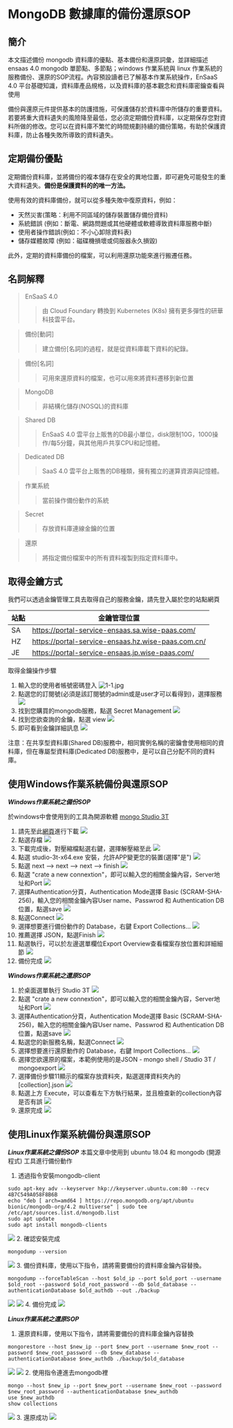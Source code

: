 MongoDB 數據庫的備份還原SOP
==========================================

簡介
------------------------------------------
本文描述備份 mongodb 資料庫的優點、基本備份和還原詞彙，並詳細描述 ensaas 4.0 mongodb 單節點、多節點；windows 作業系統與 linux 作業系統的服務備份、還原的SOP流程。內容預設讀者已了解基本作業系統操作，EnSaaS 4.0 平台基礎知識，資料庫產品規格，以及資料庫的基本觀念和資料庫密鑰查看與使用

備份與還原元件提供基本的防護措施，可保護儲存於資料庫中所儲存的重要資料。若要將重大資料遺失的風險降至最低，您必須定期備份資料庫，以定期保存您對資料所做的修改。您可以在資料庫不繁忙的時間規劃持續的備份策略，有助於保護資料庫，防止各種失敗所導致的資料遺失。

定期備份優點
------------------------------------------
定期備份資料庫，並將備份的複本儲存在安全的異地位置，即可避免可能發生的重大資料遺失。**備份是保護資料的的唯一方法。**

使用有效的資料庫備份，就可以從多種失敗中復原資料，例如：
* 天然災害(策略：利用不同區域的儲存裝置儲存備份資料)
* 系統錯誤 (例如：斷電、網路問題或其他硬體或軟體導致資料庫服務中斷)
* 使用者操作錯誤(例如：不小心卸除資料表)
* 儲存媒體故障 (例如：磁碟機損壞或伺服器永久損毀)

此外，定期的資料庫備份的檔案，可以利用還原功能來進行搬遷任務。

名詞解釋
------------------------------------------
> EnSaaS 4.0 
>> 由 Cloud Foundary 轉換到 Kubernetes (K8s) 擁有更多彈性的研華科技雲平台。

> 備份[動詞]
>> 建立備份[名詞]的過程，就是從資料庫載下資料的紀錄。

> 備份[名詞]
>> 可用來還原資料的檔案，也可以用來將資料遷移到新位置

> MongoDB
>> 非結構化儲存(NOSQL)的資料庫

> Shared DB
>> EnSaaS 4.0 雲平台上販售的DB最小單位，disk限制10G，1000操作/每5分鐘，與其他用戶共享CPU和記憶體。

> Dedicated DB
>> SaaS 4.0 雲平台上販售的DB種類，擁有獨立的運算資源與記憶體。

> 作業系統
>> 當前操作備份動作的系統

> Secret 
>> 存放資料庫連線金鑰的位置

> 還原
>> 將指定備份檔案中的所有資料複製到指定資料庫中。

取得金鑰方式
-------------------------------------------------------------------------------
我們可以透過金鑰管理工具去取得自己的服務金鑰，請先登入屬於您的站點網頁

| 站點 | 金鑰管理位置 | 
| --- | --- |
| SA | https://portal-service-ensaas.sa.wise-paas.com/ |
| HZ | https://portal-service-ensaas.hz.wise-paas.com.cn/ |
| JE | https://portal-service-ensaas.jp.wise-paas.com/ |

取得金鑰操作步驟
1. 輸入您的使用者帳號密碼登入
![1-1.jpg](../uploads/images/MongoDB/1-1.png)
2. 點選您的訂閱號(必須是該訂閱號的admin或是user才可以看得到)，選擇服務
![](../uploads/images/MongoDB/1-2.png)
3. 找到您購買的mongodb服務，點選 Secret Management
![](../uploads/images/MongoDB/1-3.png)
4. 找到您欲查詢的金鑰，點選 view
![](../uploads/images/MongoDB/1-4.png)
5. 即可看到金鑰詳細訊息
![](../uploads/images/MongoDB/1-5.png)

注意：在共享型資料庫(Shared DB)服務中，相同實例名稱的密鑰會使用相同的資料庫，但在專屬型資料庫(Dedicated DB)服務中，是可以自己分配不同的資料庫。 

使用Windows作業系統備份與還原SOP
-------------------------------------------------------------------------------
***Windows作業系統之備份SOP***

於windows中會使用到的工具為開源軟體 [mongo Studio 3T](https://studio3t.com/)
1. 請先至此[網頁](https://studio3t.com/download-thank-you/?OS=win64)進行下載
![](../uploads/images/MongoDB/2-1.png)
2. 點選存檔
![](../uploads/images/MongoDB/2-2.png)
3. 下載完成後，對壓縮檔點選右鍵，選擇解壓縮至此
![](../uploads/images/MongoDB/2-3.png)
4. 點選 studio-3t-x64.exe 安裝，允許APP變更您的裝置(選擇"是")
![](../uploads/images/MongoDB/2-4.png)
5. 點選 next --> next --> next --> finish
![](../uploads/images/MongoDB/2-5.png)
6. 點選 "crate a new connextion"，即可以輸入您的相關金鑰內容，Server地址和Port
![](../uploads/images/MongoDB/2-6.png)
7. 選擇Authentication分頁，Authentication Mode選擇 Basic (SCRAM-SHA-256)，輸入您的相關金鑰內容User name、Passwrod 和 Authentication DB位置，點選save
![](../uploads/images/MongoDB/2-7.png)
8. 點選Connect
![](../uploads/images/MongoDB/2-8.png)
9. 選擇想要進行備份動作的 Database，右鍵 Export Collections...
![](../uploads/images/MongoDB/2-9.png)
10. 推薦選擇 JSON，點選Finish
![](../uploads/images/MongoDB/2-10.png)
11. 點選執行，可以於左邊選單欄位Export Overview查看檔案存放位置和詳細細節
![](../uploads/images/MongoDB/2-11.png)
12. 備份完成
![](../uploads/images/MongoDB/2-12.png)

***Windows作業系統之還原SOP***
1. 於桌面選單執行 Studio 3T
![](../uploads/images/MongoDB/3-1.png)
2. 點選 "crate a new connextion"，即可以輸入您的相關金鑰內容，Server地址和Port
![](../uploads/images/MongoDB/3-2.png)
3. 選擇Authentication分頁，Authentication Mode選擇 Basic (SCRAM-SHA-256)，輸入您的相關金鑰內容User name、Passwrod 和 Authentication DB位置，點選save
![](../uploads/images/MongoDB/3-3.png)
4. 點選您的新服務名稱，點選Connect
![](../uploads/images/MongoDB/3-4.png)
5. 選擇想要進行還原動作的 Database，右鍵 Import Collections...
![](../uploads/images/MongoDB/3-5.png)
6. 選擇您欲還原的檔案，本範例使用的是JSON - mongo shell / Studio 3T / mongoexport
![](../uploads/images/MongoDB/3-6.png)
7. 選擇備份步驟11顯示的檔案存放資料夾，點選選擇資料夾內的 [collection].json
![](../uploads/images/MongoDB/3-7.png)
8. 點選上方 Execute，可以查看左下方執行結果，並且檢查新的collection內容是否有誤
![](../uploads/images/MongoDB/3-8.png)
9. 還原完成
![](../uploads/images/MongoDB/3-9.png)

使用Linux作業系統備份與還原SOP
-------------------------------------------------------------------------------

***Linux作業系統之備份SOP***
本篇文章中使用到 ubuntu 18.04 和 mongodb (開源程式) 工具進行備份動作

1. 透過指令安裝mongodb-client
```
sudo apt-key adv --keyserver hkp://keyserver.ubuntu.com:80 --recv 4B7C549A058F8B6B
echo "deb [ arch=amd64 ] https://repo.mongodb.org/apt/ubuntu bionic/mongodb-org/4.2 multiverse" | sudo tee /etc/apt/sources.list.d/mongodb.list
sudo apt update
sudo apt install mongodb-clients
```
![](../uploads/images/MongoDB/4-1.png)
2. 確認安裝完成
```
mongodump --version
```
![](../uploads/images/MongoDB/4-2.png)
3. 備份資料庫，使用以下指令，請將需要備份的資料庫金鑰內容替換。
```
mongodump --forceTableScan --host $old_ip --port $old_port --username $old_root --password $old_root_password --db $old_database --authenticationDatabase $old_authdb --out ./backup
```
![](../uploads/images/MongoDB/4-3.png)
![](../uploads/images/MongoDB/4-3-2.png)
4. 備份完成
![](../uploads/images/MongoDB/4-4.png)

***Linux作業系統之還原SOP***

1. 還原資料庫，使用以下指令，請將需要備份的資料庫金鑰內容替換
```
mongorestore --host $new_ip --port $new_port --username $new_root --password $new_root_password --db $new_database --authenticationDatabase $new_authdb ./backup/$old_database
```
![](../uploads/images/MongoDB/5-1-1.png)
![](../uploads/images/MongoDB/5-1-2.png)
2. 使用指令連進去mongodb裡
```
mongo --host $new_ip --port $new_port --username $new_root --password $new_root_password --authenticationDatabase $new_authdb
use $new_authdb
show collections
```
![](../uploads/images/MongoDB/5-2.png)
3. 還原成功
![](../uploads/images/MongoDB/5-3.png)
